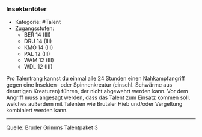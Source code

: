 ### Insektentöter

- Kategorie: #Talent
- Zugangsstufen:
  - BER 14 (III)
  - DRU 14 (III)
  - KMÖ 14 (III)
  - PAL 12 (III)
  - WAM 12 (III)
  - WDL 12 (III)

Pro Talentrang kannst du einmal alle 24 Stunden einen Nahkampfangriff gegen eine Insekten- oder Spinnenkreatur (einschl. Schwärme aus derartigen Kreaturen) führen, der nicht abgewehrt werden kann. Vor dem Angriff muss angesagt werden, dass das Talent zum Einsatz kommen soll, welches außerdem mit Talenten wie Brutaler Hieb und/oder Vergeltung kombiniert werden kann.

---

Quelle: Bruder Grimms Talentpaket 3
